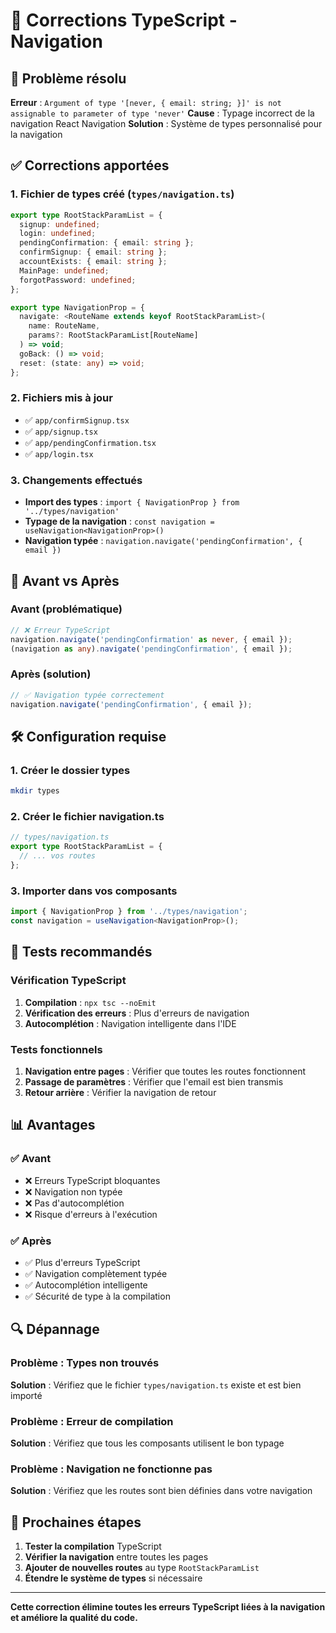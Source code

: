# 🔧 Corrections TypeScript - Navigation

## 🚨 Problème résolu

**Erreur** : `Argument of type '[never, { email: string; }]' is not assignable to parameter of type 'never'`
**Cause** : Typage incorrect de la navigation React Navigation
**Solution** : Système de types personnalisé pour la navigation

## ✅ Corrections apportées

### 1. **Fichier de types créé** (`types/navigation.ts`)
```typescript
export type RootStackParamList = {
  signup: undefined;
  login: undefined;
  pendingConfirmation: { email: string };
  confirmSignup: { email: string };
  accountExists: { email: string };
  MainPage: undefined;
  forgotPassword: undefined;
};

export type NavigationProp = {
  navigate: <RouteName extends keyof RootStackParamList>(
    name: RouteName,
    params?: RootStackParamList[RouteName]
  ) => void;
  goBack: () => void;
  reset: (state: any) => void;
};
```

### 2. **Fichiers mis à jour**
- ✅ `app/confirmSignup.tsx`
- ✅ `app/signup.tsx`
- ✅ `app/pendingConfirmation.tsx`
- ✅ `app/login.tsx`

### 3. **Changements effectués**
- **Import des types** : `import { NavigationProp } from '../types/navigation'`
- **Typage de la navigation** : `const navigation = useNavigation<NavigationProp>()`
- **Navigation typée** : `navigation.navigate('pendingConfirmation', { email })`

## 🔄 Avant vs Après

### Avant (problématique)
```typescript
// ❌ Erreur TypeScript
navigation.navigate('pendingConfirmation' as never, { email });
(navigation as any).navigate('pendingConfirmation', { email });
```

### Après (solution)
```typescript
// ✅ Navigation typée correctement
navigation.navigate('pendingConfirmation', { email });
```

## 🛠️ Configuration requise

### 1. **Créer le dossier types**
```bash
mkdir types
```

### 2. **Créer le fichier navigation.ts**
```typescript
// types/navigation.ts
export type RootStackParamList = {
  // ... vos routes
};
```

### 3. **Importer dans vos composants**
```typescript
import { NavigationProp } from '../types/navigation';
const navigation = useNavigation<NavigationProp>();
```

## 🧪 Tests recommandés

### Vérification TypeScript
1. **Compilation** : `npx tsc --noEmit`
2. **Vérification des erreurs** : Plus d'erreurs de navigation
3. **Autocomplétion** : Navigation intelligente dans l'IDE

### Tests fonctionnels
1. **Navigation entre pages** : Vérifier que toutes les routes fonctionnent
2. **Passage de paramètres** : Vérifier que l'email est bien transmis
3. **Retour arrière** : Vérifier la navigation de retour

## 📊 Avantages

### ✅ Avant
- ❌ Erreurs TypeScript bloquantes
- ❌ Navigation non typée
- ❌ Pas d'autocomplétion
- ❌ Risque d'erreurs à l'exécution

### ✅ Après
- ✅ Plus d'erreurs TypeScript
- ✅ Navigation complètement typée
- ✅ Autocomplétion intelligente
- ✅ Sécurité de type à la compilation

## 🔍 Dépannage

### Problème : Types non trouvés
**Solution** : Vérifiez que le fichier `types/navigation.ts` existe et est bien importé

### Problème : Erreur de compilation
**Solution** : Vérifiez que tous les composants utilisent le bon typage

### Problème : Navigation ne fonctionne pas
**Solution** : Vérifiez que les routes sont bien définies dans votre navigation

## 🎯 Prochaines étapes

1. **Tester la compilation** TypeScript
2. **Vérifier la navigation** entre toutes les pages
3. **Ajouter de nouvelles routes** au type `RootStackParamList`
4. **Étendre le système de types** si nécessaire

---

**Cette correction élimine toutes les erreurs TypeScript liées à la navigation et améliore la qualité du code.**
